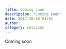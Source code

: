 ```yaml
---
title: Coming soon
description: "Coming soon"
date: 2017-10-28 01:03
author:
category: sessions
---
```

Coming soon